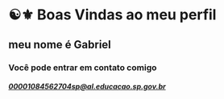 # ☯⚜ Boas Vindas ao meu perfil
## meu nome é Gabriel 
### Você pode entrar em contato comigo 
##### 00001084562704sp@al.educacao.sp.gov.br
